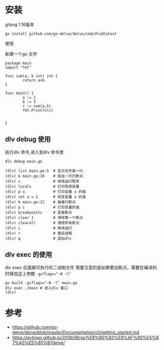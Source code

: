 # 安装

gilang 1.16版本

`go install github.com/go-delve/delve/cmd/dlv@latest`

使用

新建一个go 文件

```
package main
import "fmt"

func sum(a, b int) int {
        return a+b
}

func main() {
        a := 1
        b := 3
        c := sum(a,b)
        fmt.Println(c)


}
```

## dlv debug 使用

执行dlv 命令,进入到dlv 命令里

`dlv debug main.go`


```
(dlv) list main.go:5  # 显示文件某一行
(dlv) b main.go:10    # 给这一行打断点
(dlv) c               # 继续运行程序
(dlv) locals          # 打印局部变量
(dlv) p a             # 打印变量 a 的值
(dlv) set a = 2       # 改变变量 a 的值
(dlv) b main.go:12    # 接着打断点
(dlv) p c             # 打印变量的值
(dlv) breakpoints     # 查看断点
(dlv) clear 1         # 清除第一个断点
(dlv) clearall        # 清除所有断点
(dlv) c               # 继续运行
(dlv) r               # 重启进程
(dlv) q               # 退出dlv
``` 

## dlv exec 的使用
dlv exec 后面跟可执行的二进制文件
需要注意的是如果要加断点，需要在编译的时候加这上参数 `-gcflags="-N -l"`

```
go build -gcflags="-N -l" main.go
dlv exec ./main # 进入dlv 窗口
(dlv) 
```

# 参考
- https://github.com/go-delve/delve/blob/master/Documentation/cli/getting_started.md
- https://pytimer.github.io/2018/06/go%E8%B0%83%E8%AF%95%E5%B7%A5%E5%85%B7delve/
